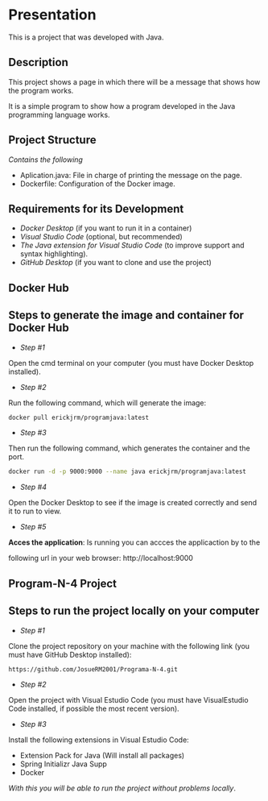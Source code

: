# Presentation
This is a project that was developed with Java.

## Description
This project shows a page in which there will be a message that shows how the program works.

It is a simple program to show how a program developed in the Java programming language works.

## Project Structure
*Contains the following*
- Aplication.java: File in charge of printing the message on the page.
- Dockerfile: Configuration of the Docker image.

## Requirements for its Development
- *Docker Desktop* (if you want to run it in a container)
- *Visual Studio Code* (optional, but recommended)
- *The Java extension for Visual Studio Code* (to improve support and syntax highlighting).
- *GitHub Desktop* (if you want to clone and use the project)

## Docker Hub
## Steps to generate the image and container for Docker Hub
- *Step #1*

Open the cmd terminal on your computer (you must have Docker Desktop installed).

- *Step #2*

Run the following command, which will generate the image:

```bash
docker pull erickjrm/programjava:latest
```

- *Step #3*

Then run the following command, which generates the container and the port.

```bash
docker run -d -p 9000:9000 --name java erickjrm/programjava:latest
```

- *Step #4*

Open the Docker Desktop to see if the image is created correctly and send it to run to view.

- *Step #5*
  
**Acces the application**: Is running you can accces the applicaction by to the

following url in your web browser: http://localhost:9000

## Program-N-4 Project
## Steps to run the project locally on your computer
- *Step #1*

Clone the project repository on your machine with the following link (you must have GitHub Desktop installed):

```bash
https://github.com/JosueRM2001/Programa-N-4.git
```

- *Step #2*

Open the project with Visual Estudio Code (you must have VisualEstudio Code installed, if possible the most recent version).

- *Step #3*

Install the following extensions in Visual Estudio Code:

- Extension Pack for Java (Will install all packages)
- Spring Initializr Java Supp
- Docker

*With this you will be able to run the project without problems locally*.
